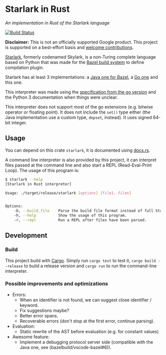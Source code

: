 # Starlark in Rust
_An implementation in Rust of the Starlark language_

[![Build
Status](https://travis-ci.org/google/starlark-rust.svg?branch=master)](https://travis-ci.org/google/starlark-rust)

**Disclaimer:** This is not an officially supported Google product. This project is supported
on a best-effort basis and [welcome contributions](CONTRIBUTING.md).

[Starlark](https://github.com/bazelbuild/starlark), formerly codenamed Skylark, is a non-Turing
complete language based on Python that was made for the [Bazel build system](https://bazel.build) to
define compilation plugin.

Starlark has at least 3 implementations: a [Java one for Bazel](
https://github.com/bazelbuild/bazel/tree/master/src/main/java/com/google/devtools/skylark),
a [Go one](https://github.com/google/skylark) and this one.

This interpreter was made using the [specification from the go version](
https://github.com/google/skylark/blob/a0e5de7e63b47e716cca7226662a4c95d47bf873/doc/spec.md)
and the Python 3 documentation when things were unclear.

This interpreter does not support most of the go extensions (e.g. bitwise
operator or floating point). It does not include the `set()` type either (the
Java implementation use a custom type, `depset`, instead). It uses signed 64-bit
integer.

## Usage

You can depend on this crate `starlark`, it is documented using [docs.rs](https://docs.rs/crate/starlark).

A command line interpreter is also provided by this project, it can interpret
files passed at the command line and also start a REPL (Read-Eval-Print Loop).
The usage of this program is:

```sh
$ starlark --help
[Starlark in Rust interpretor]

Usage: ./target/release/starlark [options] [file1..filen]


Options:
    -b, --build_file    Parse the build file format instead of full Starlark.
    -h, --help          Show the usage of this program.
    -r, --repl          Run a REPL after files have been parsed.
```

## Development

### Build

This project build with [Cargo](https://doc.rust-lang.org/stable/cargo/). Simply
run `cargo test` to test it, `cargo build --release` to build a release version
and `cargo run` to run the command-line interpreter.

### Possible improvements and optimizations

* Errors:
  - When an identifier is not found, we can suggest close identifier / keyword.
  - Fix suggestions maybe?
  - Better error spans.
  - Recoverable errors (don't stop at the first error, continue parsing).
* Evaluation:
  - Static rewrite of the AST before evaluation (e.g. for constant values)
* Awesome feature:
  - Implement a debugging protocol server side (compatible with the Java one,
    see (bazelbuild/vscode-bazel#6)).
